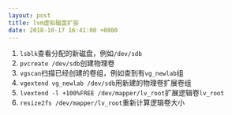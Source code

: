 ```yaml
---
layout: post
title: lvm虚拟磁盘扩容
date: 2018-10-17 16:41:00 +0800
---
```


1. `lsblk`查看分配的新磁盘，例如`/dev/sdb`
2. `pvcreate /dev/sdb`创建物理卷
3. `vgscan`扫描已经创建的卷组，例如查到有`vg_newlab`组
4. `vgextend vg_newlab /dev/sdb`用新建的物理卷扩展卷组
5. `lvextend -l +100%FREE /dev/mapper/lv_root`扩展逻辑卷`lv_root`
6. `resize2fs /dev/mapper/lv_root`重新计算逻辑卷大小
